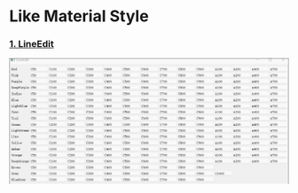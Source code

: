 # Like Material Style

### [1. LineEdit](test/TestLineEdit.py)

![LineEdit](ScreenShot/LineEdit.gif)